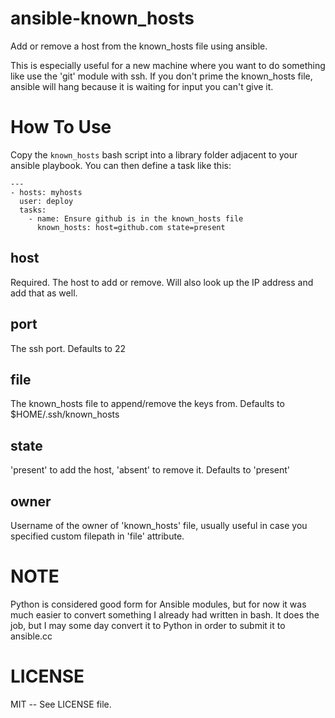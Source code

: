 ansible-known_hosts
===================

Add or remove a host from the known_hosts file using ansible.

This is especially useful for a new machine where you want to do something like use the 'git' module with ssh. If you don't prime the known_hosts file, ansible will hang because it is waiting for input you can't give it.

How To Use
==========

Copy the `known_hosts` bash script into a library folder adjacent to your ansible playbook. You can then define a task like this:

```
---
- hosts: myhosts
  user: deploy
  tasks:
    - name: Ensure github is in the known_hosts file
      known_hosts: host=github.com state=present
```

host
----

Required. The host to add or remove. Will also look up the IP address and add that as well.

port
----

The ssh port. Defaults to 22

file
----

The known_hosts file to append/remove the keys from. Defaults to $HOME/.ssh/known_hosts

state
-----

'present' to add the host, 'absent' to remove it. Defaults to 'present'

owner
-----

Username of the owner of 'known_hosts' file, usually useful in case you specified custom filepath in 'file' attribute.

NOTE
====

Python is considered good form for Ansible modules, but for now it was much easier to convert something I already had written in bash. It does the job, but I may some day convert it to Python in order to submit it to ansible.cc

LICENSE
=======

MIT -- See LICENSE file.
